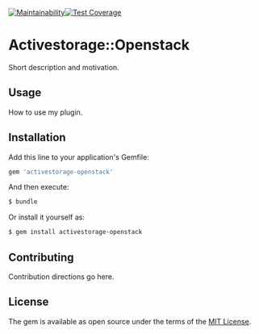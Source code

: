 [![Maintainability](https://api.codeclimate.com/v1/badges/75b77a2b9d9b42496264/maintainability)](https://codeclimate.com/github/argus-api-team/activestorage-openstack/maintainability)[![Test Coverage](https://api.codeclimate.com/v1/badges/75b77a2b9d9b42496264/test_coverage)](https://codeclimate.com/github/argus-api-team/activestorage-openstack/test_coverage)

# Activestorage::Openstack
Short description and motivation.

## Usage
How to use my plugin.

## Installation
Add this line to your application's Gemfile:

```ruby
gem 'activestorage-openstack'
```

And then execute:
```bash
$ bundle
```

Or install it yourself as:
```bash
$ gem install activestorage-openstack
```

## Contributing
Contribution directions go here.

## License
The gem is available as open source under the terms of the [MIT License](https://opensource.org/licenses/MIT).
